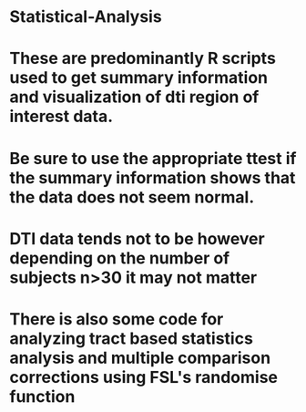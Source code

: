 # Statistical-Analysis
# These are predominantly R scripts used to get summary information and visualization of dti region of interest data. 
# Be sure to use the appropriate ttest if the summary information shows that the data does not seem normal. 
# DTI data tends not to be however depending on the number of subjects n>30 it may not matter
# There is also some code for analyzing tract based statistics analysis and multiple comparison corrections using FSL's randomise function
